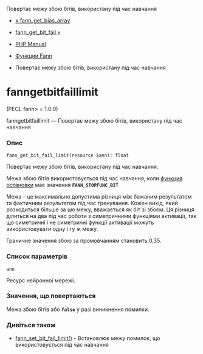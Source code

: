 Повертає межу збою бітів, використану під час навчання

-   [« fann\_get\_bias\_array](function.fann-get-bias-array.html)
    
-   [fann\_get\_bit\_fail »](function.fann-get-bit-fail.html)
    
-   [PHP Manual](index.html)
    
-   [Функции Fann](ref.fann.html)
    
-   Повертає межу збою бітів, використану під час навчання
    

# fanngetbitfaillimit

(PECL fann> = 1.0.0)

fanngetbitfaillimit — Повертає межу збою бітів, використану під час навчання

### Опис

```methodsynopsis
fann_get_bit_fail_limit(resource $ann): float
```

Повертає межу збою бітів, використану під час навчання.

Межа збою бітів використовується під час навчання, коли [функция остановки](fann.constants.html#constants.fann-stopfunc) має значення **`FANN_STOPFUNC_BIT`**

Межа – це максимально допустима різниця між бажаним результатом та фактичним результатом під час тренування. Кожен вихід, який розходиться більше за цю межу, вважається як біт зі збоєм. Ця різниця ділиться на два під час роботи з симетричними функціями активації, так що симетричні і не симетричні функції активації можуть використовувати одну і ту ж межу.

Граничне значення збою за промовчанням становить 0,35.

### Список параметрів

`ann`

Ресурс нейронної мережі.

### Значення, що повертаються

Межа збою бітів або **`false`** у разі виникнення помилки.

### Дивіться також

-   [fann\_set\_bit\_fail\_limit()](function.fann-set-bit-fail-limit.html) - Встановлює межу помилок, що використовується під час навчання